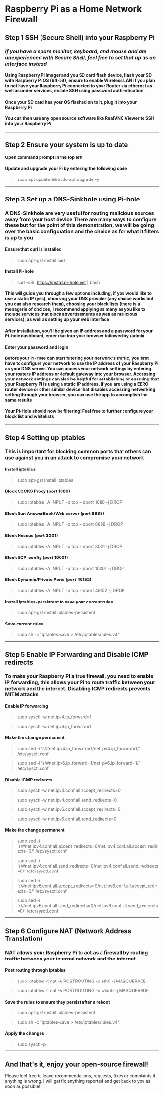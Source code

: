 # **Raspberry Pi as a Home Network Firewall**
## Step 1 SSH (Secure Shell) into your Raspberry Pi 
  ### *If you have a spare monitor, keyboard, and mouse and are unexperienced with Secure Shell, feel free to set that up as an interface instead*

  #### Using Raspberry Pi imager and you SD card flash device, flash your SD with Raspberry Pi OS (64-bit), ensure to enable Wireless LAN if you plan to not have your Raspberry Pi connected to your Router via ethernet as well as under services, enable SSH using password authentication 

  #### Once your SD card has your OS flashed on to it, plug it into your Raspberry Pi 

  #### You can then use any open source software like RealVNC Viewer to SSH into your Raspberry Pi
---

## Step 2 Ensure your system is up to date

#### Open command prompt in the top left

#### Update and upgrade your Pi by entering the following code
> sudo apt update && sudo apt upgrade -y
---

## Step 3 Set up a DNS-Sinkhole using Pi-hole
### **A DNS-Sinkhole are very useful for routing malicious sources away from your host device There are many ways to configure these but for the point of this demonstration, we will be going over the basic configuration and the choice as for what it filters is up to you**

#### Ensure that curl is installed 
> sudo apt-get install curl

#### Install Pi-hole 
> curl -sSL https://install.pi-hole.net | bash

#### This will guide you through a few options including, if you would like to use a static IP (yes), choosing your DNS provider (any choice works but you can also research them), choosing your block lists (there is a menagerie of choices, I recommend applying as many as you like to include services that block advertisements as well as malicious services), as well as setting up your web interface

#### After installation, you'll be given an IP address and a password for your Pi-hole dashboard, enter that into your browser followed by /admin 

#### Enter your password and login

#### Before your Pi-Hole can start filtering your network's traffic, you first have to configure your network to use the IP address of your Raspberry Pi as your DNS server. You can access your network settings by entering your routers IP address or default gateway into your browser. Accessing your network settings can also be helpful for establishing or ensuring that your Raspberry Pi is using a static IP address. If you are using a EERO router device or other similar device that disables accessing networking setting through your browser, you can use the app to accomplish the same results

#### Your Pi-Hole should now be filtering! Feel free to further configure your block list and whitelists
---

## Step 4 Setting up iptables
### **This is important for blocking common ports that others can use against you in an attack to compromise your network**

#### Install iptables
> sudo apt-get install iptables

#### Block SOCKS Proxy (port 1080)
> sudo iptables -A INPUT -p tcp --dport 1080 -j DROP

#### Block Sun AnswerBook/Web server (port 8888)
> sudo iptables -A INPUT -p tcp --dport 8888 -j DROP

#### Block Nessus (port 3001)
> sudo iptables -A INPUT -p tcp --dport 3001 -j DROP

#### Block SCP-config (port 10001)
> sudo iptables -A INPUT -p tcp --dport 10001 -j DROP

#### Block Dynamic/Private Ports (port 49152)
> sudo iptables -A INPUT -p tcp --dport 49152 -j DROP

#### Install iptables-persistent to save your current rules  
> sudo apt-get install iptables-persistent

#### Save current rules
> sudo sh -c "iptables-save > /etc/iptables/rules.v4"
---

## Step 5 Enable IP Forwarding and Disable ICMP redirects
### **To make your Raspberry Pi a true firewall, you need to enable IP forwarding, this allows your Pi to route traffic between your network and the internet. Disabling ICMP redirects prevents MITM attacks**

#### Enable IP forwarding
> sudo sysctl -w net.ipv4.ip_forward=1

> sudo sysctl -w net.ipv6.ip_forward=1

#### Make the change permanent
> sudo sed -i 's/#net.ipv4.ip_forward=1/net.ipv4.ip_forward=1/' /etc/sysctl.conf

> sudo sed -i 's/#net.ipv6.ip_forward=1/net.ipv6.ip_forward=1/' /etc/sysctl.conf

#### Disable ICMP redirects
> sudo sysctl -w net.ipv4.conf.all.accept_redirects=0

> sudo sysctl -w net.ipv4.conf.all.send_redirects=0

> sudo sysctl -w net.ipv6.conf.all.accept_redirects=0

> sudo sysctl -w net.ipv6.conf.all.send_redirects=0

#### Make the change permanent
> sudo sed -i 's/#net.ipv4.conf.all.accept_redirects=0/net.ipv4.conf.all.accept_redirects=0/' /etc/sysctl.conf

> sudo sed -i 's/#net.ipv4.conf.all.send_redirects=0/net.ipv4.conf.all.send_redirects=0/' /etc/sysctl.conf

> sudo sed -i 's/#net.ipv6.conf.all.accept_redirects=0/net.ipv6.conf.all.accept_redirects=0/' /etc/sysctl.conf

> sudo sed -i 's/#net.ipv6.conf.all.send_redirects=0/net.ipv6.conf.all.send_redirects=0/' /etc/sysctl.conf
---

## Step 6 Configure NAT (Network Address Translation)
### **NAT allows your Raspberry Pi to act as a firewall by routing traffic between your internal network and the internet**

#### Post routing through Iptables 
> sudo iptables -t nat -A POSTROUTING -o eth0 -j MASQUERADE

> sudo iptables -t nat -A POSTROUTING -o wlan0 -j MASQUERADE

#### Save the rules to ensure they persist after a reboot
> sudo apt-get install iptables-persistent

> sudo sh -c "iptables-save > /etc/iptables/rules.v4"

#### Apply the changes
> sudo sysctl -p
---

## And that's it, enjoy your open-source firewall!
Please feel free to leave recommendations, requests, fixes or complaints if anything is wrong. I will get fix anything reported and get back to you as soon as possible!
